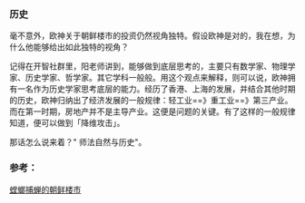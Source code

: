 ### 历史
毫不意外，欧神关于朝鲜楼市的投资仍然视角独特。假设欧神是对的，我在想，为什么他能够给出如此独特的视角？

记得在开智社群里，阳老师讲到，能够做到底层思考的，主要只有数学家、物理学家、历史学家、哲学家。其它学科一般般。用这个观点来解释，则可以说，欧神拥有一名作为历史学家思考底层的能力。经历了香港、上海的发展，并结合其他时期的历史，欧神归纳出了经济发展的一般规律：轻工业==》重工业==》第三产业。而在第一时期，房地产并不是主导产业。这便是问题的关键。有了这样的一般规律知道，便可以做到「降维攻击」。

那话怎么说来着？" 师法自然与历史"。

### 参考：
[螳螂捕蝉的朝鲜楼市](https://mp.weixin.qq.com/s?__biz=MzAxNTMxMTc0MA==&mid=2651017425&idx=1&sn=5a9f1650d0cb9e145fb5708102169cbe&chksm=807206c2b7058fd4b5a8e3c3f23f36f2bf5430db2ac77f90d9c88e3a44734baf5231f191decb&scene=0&key=0bff4a10575cdb4e527b72c2981b988877f600f3a840cacf5a52bda745dd133d17d0cb1f25e01dc9ba90290b9a1a9748862ea67226f832ab8348dc8bed44cc2519add87f34e03f31d8a09d8a445b5ded&ascene=0&uin=MTIwMjMwNDI0MQ%3D%3D&devicetype=iMac+MacBookAir7%2C2+OSX+OSX+10.11.6+build(15G18013)&version=12020010&nettype=WIFI&lang=en&fontScale=100&pass_ticket=jTy4g4Q4F04Kb1bfQGiVG9T8Fc2UVoPwYeS5A%2B%2BlTKWSM1Rt295zqFdbRJjtT4gf)